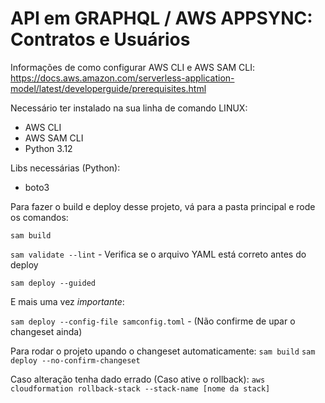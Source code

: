 # API em GRAPHQL / AWS APPSYNC: Contratos e Usuários
Informações de como configurar AWS CLI e AWS SAM CLI: 
https://docs.aws.amazon.com/serverless-application-model/latest/developerguide/prerequisites.html

Necessário ter instalado na sua linha de comando LINUX:

- AWS CLI
- AWS SAM CLI
- Python 3.12

Libs necessárias (Python): 

- boto3

Para fazer o build e deploy desse projeto, vá para a pasta principal e rode os comandos:

`sam build`

`sam validate --lint` - Verifica se o arquivo YAML está correto antes do deploy

`sam deploy --guided` 

E mais uma vez *importante*:

`sam deploy --config-file samconfig.toml` - (Não confirme de upar o changeset ainda)

Para rodar o projeto upando o changeset automaticamente:
`sam build` 
`sam deploy --no-confirm-changeset`

Caso alteração tenha dado errado (Caso ative o rollback): 
`aws cloudformation rollback-stack --stack-name [nome da stack]`  
